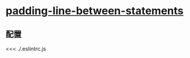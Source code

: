 # [padding-line-between-statements](https://typescript-eslint.io/rules/padding-line-between-statements)

## 配置

<<< ./.eslintrc.js
